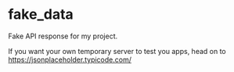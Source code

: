 # fake_data
Fake API response for my project.

If you want your own temporary server to test you apps, head on to https://jsonplaceholder.typicode.com/
